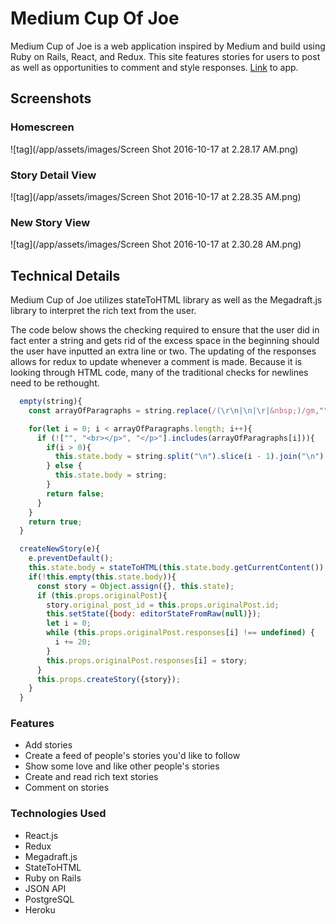 # Medium Cup Of Joe
Medium Cup of Joe is a web application inspired by Medium and build using Ruby on Rails, React, and Redux. This site features stories for users to post as well as opportunities to comment and style responses. [Link](https://medium-cup-of-joe.herokuapp.com/) to app.

## Screenshots
### Homescreen
![tag](/app/assets/images/Screen Shot 2016-10-17 at 2.28.17 AM.png)

### Story Detail View
![tag](/app/assets/images/Screen Shot 2016-10-17 at 2.28.35 AM.png)

### New Story View
![tag](/app/assets/images/Screen Shot 2016-10-17 at 2.30.28 AM.png)

## Technical Details
Medium Cup of Joe utilizes stateToHTML library as well as the Megadraft.js library to interpret the rich text from the user. 

The code below shows the checking required to ensure that the user did in fact enter a string and gets rid of the excess space in the beginning should the user have inputted an extra line or two. The updating of the responses allows for redux to update whenever a comment is made. Because it is looking through HTML code, many of the traditional checks for newlines need to be rethought.

```javascript
  empty(string){
    const arrayOfParagraphs = string.replace(/(\r\n|\n|\r|&nbsp;)/gm,"").split("<p>");

    for(let i = 0; i < arrayOfParagraphs.length; i++){
      if (!["", "<br></p>", "</p>"].includes(arrayOfParagraphs[i])){
        if(i > 0){
          this.state.body = string.split("\n").slice(i - 1).join("\n");
        } else {
          this.state.body = string;
        }
        return false;
      }
    }
    return true;
  }

  createNewStory(e){
    e.preventDefault();
    this.state.body = stateToHTML(this.state.body.getCurrentContent());
    if(!this.empty(this.state.body)){
      const story = Object.assign({}, this.state);
      if (this.props.originalPost){
        story.original_post_id = this.props.originalPost.id;
        this.setState({body: editorStateFromRaw(null)});
        let i = 0;
        while (this.props.originalPost.responses[i] !== undefined) {
          i += 20;
        }
        this.props.originalPost.responses[i] = story;
      }
      this.props.createStory({story});
    }
  }
```

### Features
* Add stories
* Create a feed of people's stories you'd like to follow
* Show some love and like other people's stories
* Create and read rich text stories
* Comment on stories

### Technologies Used

* React.js
* Redux
* Megadraft.js
* StateToHTML
* Ruby on Rails
* JSON API
* PostgreSQL
* Heroku


